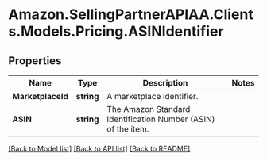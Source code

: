 # Amazon.SellingPartnerAPIAA.Clients.Models.Pricing.ASINIdentifier
## Properties

Name | Type | Description | Notes
------------ | ------------- | ------------- | -------------
**MarketplaceId** | **string** | A marketplace identifier. | 
**ASIN** | **string** | The Amazon Standard Identification Number (ASIN) of the item. | 

[[Back to Model list]](../README.md#documentation-for-models) [[Back to API list]](../README.md#documentation-for-api-endpoints) [[Back to README]](../README.md)

